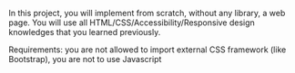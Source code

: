 In this project, you will implement from scratch, without any library, a web page. You will use all HTML/CSS/Accessibility/Responsive design knowledges that you learned previously.

Requirements:
you are not allowed to import external CSS framework (like Bootstrap),
you are not to use Javascript